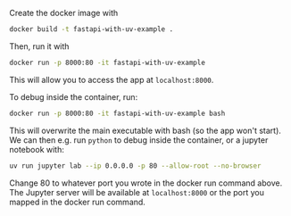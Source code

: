 Create the docker image with
```bash
docker build -t fastapi-with-uv-example .
```
Then, run it with
```bash
docker run -p 8000:80 -it fastapi-with-uv-example
```

This will allow you to access the app at `localhost:8000`.

To debug inside the container, run:
```bash
docker run -p 8000:80 -it fastapi-with-uv-example bash
```
This will overwrite the main executable with bash (so the app won't start).
We can then e.g. run `python` to debug inside the container, or a jupyter notebook with:
```bash
uv run jupyter lab --ip 0.0.0.0 -p 80 --allow-root --no-browser
```
Change 80 to whatever port you wrote in the docker run command above.
The Jupyter server will be available at `localhost:8000` or the port you mapped in the docker run command.
